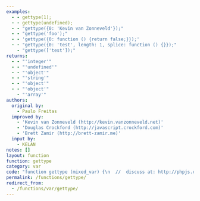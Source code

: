 ```yaml
---
examples:
  - - gettype(1);
  - - gettype(undefined);
  - - "gettype({0: 'Kevin van Zonneveld'});"
  - - "gettype('foo');"
  - - 'gettype({0: function () {return false;}});'
  - - "gettype({0: 'test', length: 1, splice: function () {}});"
    - "gettype(['test']);"
returns:
  - - "'integer'"
  - - "'undefined'"
  - - "'object'"
  - - "'string'"
  - - "'object'"
  - - "'object'"
    - "'array'"
authors:
  original by:
    - Paulo Freitas
  improved by:
    - 'Kevin van Zonneveld (http://kevin.vanzonneveld.net)'
    - 'Douglas Crockford (http://javascript.crockford.com)'
    - 'Brett Zamir (http://brett-zamir.me)'
  input by:
    - KELAN
notes: []
layout: function
function: gettype
category: var
code: "function gettype (mixed_var) {\n  //  discuss at: http://phpjs.org/functions/gettype/\n  // original by: Paulo Freitas\n  // improved by: Kevin van Zonneveld (http://kevin.vanzonneveld.net)\n  // improved by: Douglas Crockford (http://javascript.crockford.com)\n  // improved by: Brett Zamir (http://brett-zamir.me)\n  //    input by: KELAN\n  //  depends on: is_float\n  //        note: 1.0 is simplified to 1 before it can be accessed by the function, this makes\n  //        note: it different from the PHP implementation. We can't fix this unfortunately.\n  //   example 1: gettype(1);\n  //   returns 1: 'integer'\n  //   example 2: gettype(undefined);\n  //   returns 2: 'undefined'\n  //   example 3: gettype({0: 'Kevin van Zonneveld'});\n  //   returns 3: 'object'\n  //   example 4: gettype('foo');\n  //   returns 4: 'string'\n  //   example 5: gettype({0: function () {return false;}});\n  //   returns 5: 'object'\n  //   example 6: gettype({0: 'test', length: 1, splice: function () {}});\n  //   example 6: gettype(['test']);\n  //   returns 6: 'object'\n  //   returns 6: 'array'\n\n  var s = typeof mixed_var,\n    name\n  var getFuncName = function (fn) {\n    var name = (/\\W*function\\s+([\\w\\$]+)\\s*\\(/)\n      .exec(fn)\n    if (!name) {\n      return '(Anonymous)'\n    }\n    return name[1]\n  }\n  if (s === 'object') {\n    if (mixed_var !== null) {\n      // From: http://javascript.crockford.com/remedial.html\n      if (typeof mixed_var.length === 'number' && !(mixed_var.propertyIsEnumerable('length')) && typeof mixed_var\n        .splice === 'function') {\n        s = 'array'\n      } else if (mixed_var.constructor && getFuncName(mixed_var.constructor)) {\n        name = getFuncName(mixed_var.constructor)\n        if (name === 'Date') {\n          // not in PHP\n          s = 'date'\n        } else if (name === 'RegExp') {\n          // not in PHP\n          s = 'regexp'\n        } else if (name === 'PHPJS_Resource') {\n          // Check against our own resource constructor\n          s = 'resource'\n        }\n      }\n    } else {\n      s = 'null'\n    }\n  } else if (s === 'number') {\n    s = this.is_float(mixed_var) ? 'double' : 'integer'\n  }\n  return s\n}\n"
permalink: /functions/gettype/
redirect_from:
  - /functions/var/gettype/
---
```


<!-- WARNING! This file is auto generated by `npm run web:inject`, do not edit by hand -->
